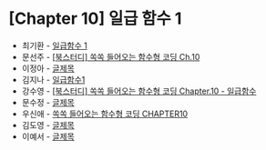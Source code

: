 # [Chapter 10] 일급 함수 1

- 최기환 - [일급함수 1](https://www.blog.gihwan-dev.com/posts/bookSailor-fp-chapter10/)
- 문선주 - [[북스터디] 쏙쏙 들어오는 함수형 코딩 Ch.10](https://moonsun-blog.vercel.app/function-10)
- 이정아 - [글제목](링크)
- 김지나 - [일급함수1](https://zzinao.notion.site/chap-10-d74ba29dcaba42fa8772f4d5a50ee990?pvs=4)
- 강수영 - [[북스터디] 쏙쏙 들어오는 함수형 코딩 Chapter.10 - 일급함수](https://velog.io/@sooyoung15928/%EB%B6%81%EC%8A%A4%ED%84%B0%EB%94%94-%EC%8F%99%EC%8F%99-%EB%93%A4%EC%96%B4%EC%98%A4%EB%8A%94-%ED%95%A8%EC%88%98%ED%98%95-%EC%BD%94%EB%94%A9-Chapter.10-%EC%9D%BC%EA%B8%89%ED%95%A8%EC%88%98)
- 문수정 - [글제목](링크)
- 우신애 - [쏙쏙 들어오는 함수형 코딩 CHAPTER10](https://velog.io/@wooshinae/%EC%8F%99%EC%8F%99-%EB%93%A4%EC%96%B4%EC%98%A4%EB%8A%94-%ED%95%A8%EC%88%98%ED%98%95%EC%BD%94%EB%94%A9-CHAPTER10)
- 김도영 - [글제목](링크)
- 이예서 - [글제목](링크)
